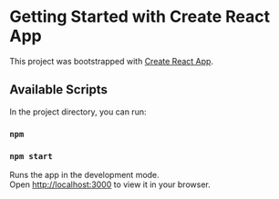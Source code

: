 # Getting Started with Create React App

This project was bootstrapped with [Create React App](https://github.com/facebook/create-react-app).

## Available Scripts

In the project directory, you can run:

### `npm`

### `npm start`

Runs the app in the development mode.\
Open [http://localhost:3000](http://localhost:3000) to view it in your browser.
